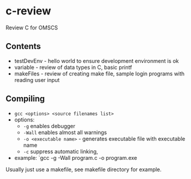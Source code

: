 # c-review
Review C for OMSCS

## Contents
- testDevEnv - hello world to ensure development environment is ok
- variable - review of data types in C, basic printf
- makeFiles - review of creating make file, sample login programs with reading user input


## Compiling 
- `gcc <options> <source filenames list>`
- options:
    - `-g` enables debugger
    - `-Wall` enables almost all warnings
    - `-o <executable name>` - generates executable file with executable name
    - `-c` suppress automatic linking, 
- example: `gcc -g -Wall program.c -o program.exe

Usually just use a makefile, see makefile directory for example.



